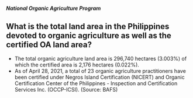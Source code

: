 ##### National Organic Agriculture Program

## What is the total land area in the Philippines devoted to organic agriculture as well as the certified OA land area?


 - The  total  organic  agriculture  land  area  is  296,740 hectares (3.003%) of which the certified area is 2,176 hectares (0.022%).
 - As of April 28, 2021, a total of 23 organic agriculture practitioners have been certified under Negros  Island  Certification  (NICERT)  and  Organic  Certification  Center  of  the  Philippines  - Inspection  and  Certification  Services  Inc.  (OCCP-ICSI). (Source: BAFS)
